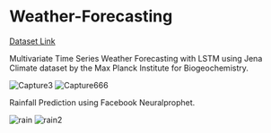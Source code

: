 # Weather-Forecasting
[Dataset Link](https://www.bgc-jena.mpg.de/wetter/)

Multivariate Time Series Weather Forecasting with LSTM using Jena Climate dataset by the Max Planck Institute for Biogeochemistry.

![Capture3](https://user-images.githubusercontent.com/67474853/126035500-4dcd848f-3312-4aa1-a9bc-19dbc8c55158.JPG)
![Capture666](https://user-images.githubusercontent.com/67474853/126035502-3eb1042e-39ce-4b79-80be-af7a18a4cf58.JPG)

Rainfall Prediction using Facebook Neuralprophet.

![rain](https://user-images.githubusercontent.com/67474853/126035597-e99ac790-51b3-4fb7-9e30-1d3d97638b3f.JPG)
![rain2](https://user-images.githubusercontent.com/67474853/126035598-ae5e5d40-e454-4cb8-b340-81ed41a81581.JPG)
